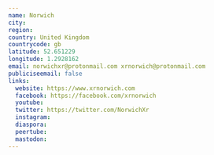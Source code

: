 ```yaml
---
name: Norwich
city:
region:
country: United Kingdom
countrycode: gb
latitude: 52.651229
longitude: 1.2928162
email: norwichxr@protonmail.com xrnorwich@protonmail.com
publiciseemail: false
links:
  website: https://www.xrnorwich.com
  facebook: https://facebook.com/xrnorwich
  youtube:
  twitter: https://twitter.com/NorwichXr
  instagram:
  diaspora:
  peertube:
  mastodon:
---
```

